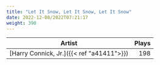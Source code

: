 ```yaml
---
title: "Let It Snow, Let It Snow, Let It Snow"
date: 2022-12-08/2022T07:21:17
weight: 390
---
```




 Artist | Plays 
----- | -----:
[Harry Connick, Jr.]({{< ref "a41411">}}) | 198
